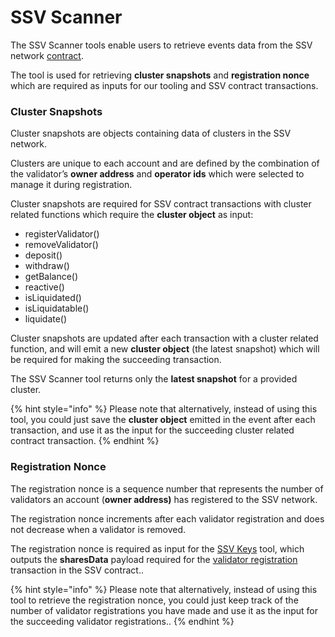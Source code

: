 # SSV Scanner

The SSV Scanner tools enable users to retrieve events data from the SSV network [contract](https://docs.ssv.network/developers/smart-contracts).

The tool is used for retrieving **cluster snapshots** and **registration nonce** which are required as inputs for our tooling and SSV contract transactions.

### Cluster Snapshots <a href="#_ppf7v63kx7uq" id="_ppf7v63kx7uq"></a>

Cluster snapshots are objects containing data of clusters in the SSV network.

Clusters are unique to each account and are defined by the combination of the validator’s **owner address** and **operator ids** which were selected to manage it during registration.

Cluster snapshots are required for SSV contract transactions with cluster related functions which require the **cluster object** as input:

* registerValidator()
* removeValidator()
* deposit()
* withdraw()
* getBalance()
* reactive()
* isLiquidated()
* isLiquidatable()
* liquidate()

Cluster snapshots are updated after each transaction with a cluster related function, and will emit a new **cluster object** (the latest snapshot) which will be required for making the succeeding transaction.

The SSV Scanner tool returns only the **latest snapshot** for a provided cluster.

{% hint style="info" %}
Please note that alternatively, instead of using this tool, you could just save the **cluster object** emitted in the event after each transaction, and use it as the input for the succeeding cluster related contract transaction.
{% endhint %}

### Registration Nonce <a href="#_x7nzjlwu00d0" id="_x7nzjlwu00d0"></a>

The registration nonce is a sequence number that represents the number of validators an account (**owner address)** has registered to the SSV network.

The registration nonce increments after each validator registration and does not decrease when a validator is removed.

The registration nonce is required as input for the [SSV Keys](../ssv-keys/) tool, which outputs the **sharesData** payload required for the [validator registration](https://docs.ssv.network/developers/smart-contracts/ssvnetwork#public-registervalidator-publickey-operatorids-shares-amount-cluster) transaction in the SSV contract..

{% hint style="info" %}
Please note that alternatively, instead of using this tool to retrieve the registration nonce, you could just keep track of the number of validator registrations you have made and use it as the input for the succeeding validator registrations..
{% endhint %}
